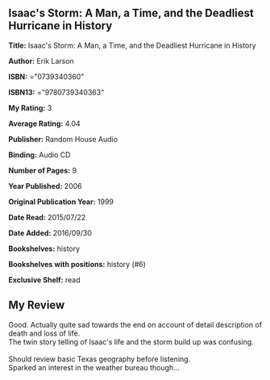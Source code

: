 ## Isaac's Storm: A Man, a Time, and the Deadliest Hurricane in History

**Title:** Isaac's Storm: A Man, a Time, and the Deadliest Hurricane in History

**Author:** Erik Larson

**ISBN:** ="0739340360"

**ISBN13:** ="9780739340363"

**My Rating:** 3

**Average Rating:** 4.04

**Publisher:** Random House Audio

**Binding:** Audio CD

**Number of Pages:** 9

**Year Published:** 2006

**Original Publication Year:** 1999

**Date Read:** 2015/07/22

**Date Added:** 2016/09/30

**Bookshelves:** history

**Bookshelves with positions:** history (#6)

**Exclusive Shelf:** read


## My Review

Good. Actually quite sad towards the end on account of detail description of death and loss of life.<br/>The twin story telling of Isaac's life and the storm build up was confusing.<br/><br/>Should review basic Texas geography before listening.<br/>Sparked an interest in the weather bureau though...
